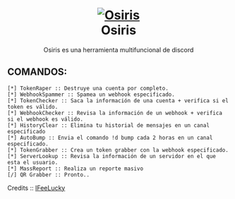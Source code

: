 <h1 align="center">
  <br>
  <a href="https://github.com/zEncrypte/Osiris"><img src="https://i.ibb.co/SXNgdf0/osiriis.png" alt="Osiris"></a>
  <br>
  Osiris
  <br>
</h1>
<p align="center">Osiris es una herramienta multifuncional de discord</p>

## COMANDOS:
```
[*] TokenRaper :: Destruye una cuenta por completo.
[*] WebhookSpammer :: Spamea un webhook especificado.
[*] TokenChecker :: Saca la información de una cuenta + verifica si el token es válido.
[*] WebhookChecker :: Revisa la información de un webhook + verifica si el webhook es válido.
[*] HistoryClear :: Elimina tu historial de mensajes en un canal especificado
[*] AutoBump :: Envia el comando !d bump cada 2 horas en un canal especificado.
[*] TokenGrabber :: Crea un token grabber con la webhook especificado.
[*] ServerLookup :: Revisa la información de un servidor en el que esta el usuario.
[*] MassReport :: Realiza un reporte masivo
[/] QR Grabber :: Pronto..
```
Credits :: [IFeeLucky](https://github.com/IFeeLucky)
